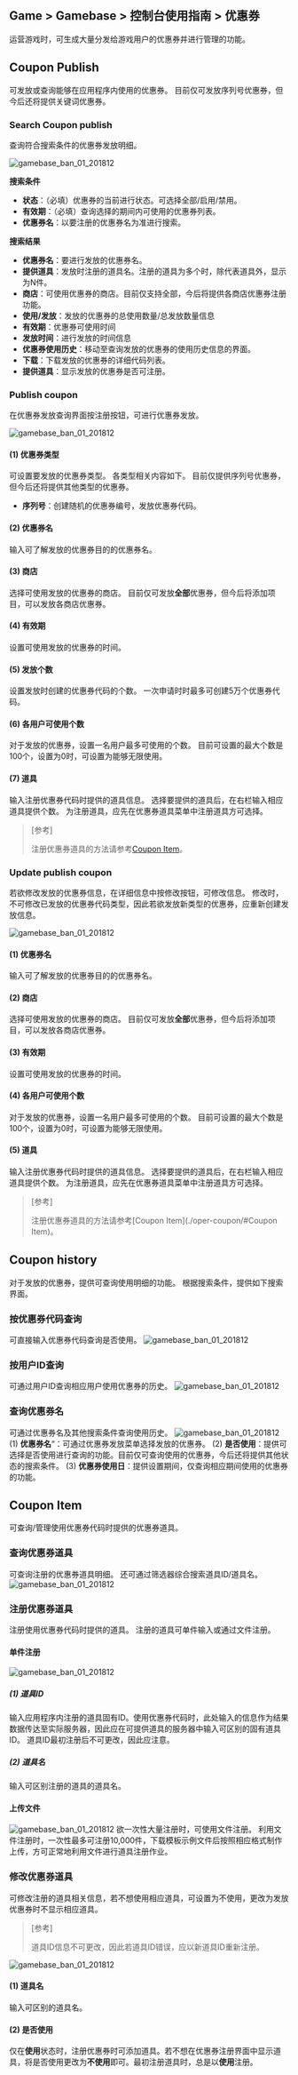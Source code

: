 ## Game > Gamebase > 控制台使用指南 > 优惠券

运营游戏时，可生成大量分发给游戏用户的优惠券并进行管理的功能。

## Coupon Publish
可发放或查询能够在应用程序内使用的优惠券。
目前仅可发放序列号优惠券，但今后还将提供关键词优惠券。

### Search Coupon publish
查询符合搜索条件的优惠券发放明细。

![gamebase_ban_01_201812](http://static.toastoven.net/prod_gamebase/Operators_Guide/gamebase_coupon_01_201911.png)

**搜索条件**

- **状态**：（必填）优惠券的当前进行状态。可选择全部/启用/禁用。
- **有效期**：（必填）查询选择的期间内可使用的优惠券列表。
- **优惠券名**：以要注册的优惠券名为准进行搜索。

**搜索结果**
- **优惠券名**：要进行发放的优惠券名。
- **提供道具**：发放时注册的道具名。注册的道具为多个时，除代表道具外，显示为N件。
- **商店**：可使用优惠券的商店。目前仅支持全部，今后将提供各商店优惠券注册功能。
- **使用/发放**：发放的优惠券的总使用数量/总发放数量信息
- **有效期**：优惠券可使用时间
- **发放时间**：进行发放的时间信息
- **优惠券使用历史**：移动至查询发放的优惠券的使用历史信息的界面。
- **下载**：下载发放的优惠券的详细代码列表。
- **提供道具**：显示发放的优惠券是否可注册。

### Publish coupon
在优惠券发放查询界面按注册按钮，可进行优惠券发放。

![gamebase_ban_01_201812](http://static.toastoven.net/prod_gamebase/Operators_Guide/gamebase_coupon_02_201911.png)

#### (1) 优惠券类型
可设置要发放的优惠券类型。
各类型相关内容如下。
目前仅提供序列号优惠券，但今后还将提供其他类型的优惠券。
- **序列号**：创建随机的优惠券编号，发放优惠券代码。

#### (2) 优惠券名
输入可了解发放的优惠券目的的优惠券名。 

#### (3) 商店
选择可使用发放的优惠券的商店。
目前仅可发放**全部**优惠券，但今后将添加项目，可以发放各商店优惠券。

#### (4) 有效期
设置可使用发放的优惠券的时间。

#### (5) 发放个数
设置发放时创建的优惠券代码的个数。
一次申请时时最多可创建5万个优惠券代码。

#### (6) 各用户可使用个数
对于发放的优惠券，设置一名用户最多可使用的个数。
目前可设置的最大个数是100个，设置为0时，可设置为能够无限使用。

#### (7) 道具
输入注册优惠券代码时提供的道具信息。
选择要提供的道具后，在右栏输入相应道具提供个数。
为注册道具，应先在优惠券道具菜单中注册道具方可选择。


> [参考]
> 
> 注册优惠券道具的方法请参考[Coupon Item](./oper-coupon/#Coupon_Item)。


### Update publish coupon

若欲修改发放的优惠券信息，在详细信息中按修改按钮，可修改信息。
修改时，不可修改已发放的优惠券代码类型，因此若欲发放新类型的优惠券，应重新创建发放信息。

![gamebase_ban_01_201812](http://static.toastoven.net/prod_gamebase/Operators_Guide/gamebase_coupon_03_201911.png)

#### (1) 优惠券名
输入可了解发放的优惠券目的的优惠券名。

#### (2) 商店
选择可使用发放的优惠券的商店。
目前仅可发放**全部**优惠券，但今后将添加项目，可以发放各商店优惠券。

#### (3) 有效期
设置可使用发放的优惠券的时间。

#### (4) 各用户可使用个数
对于发放的优惠券，设置一名用户最多可使用的个数。
目前可设置的最大个数是100个，设置为0时，可设置为能够无限使用。

#### (5) 道具
输入注册优惠券代码时提供的道具信息。
选择要提供的道具后，在右栏输入相应道具提供个数。
为注册道具，应先在优惠券道具菜单中注册道具方可选择。


> [参考]
> 
> 注册优惠券道具的方法请参考[Coupon Item](./oper-coupon/#Coupon Item)。

## Coupon history
对于发放的优惠券，提供可查询使用明细的功能。
根据搜索条件，提供如下搜索界面。

### 按优惠券代码查询
可直接输入优惠券代码查询是否使用。
![gamebase_ban_01_201812](http://static.toastoven.net/prod_gamebase/Operators_Guide/gamebase_coupon_04_201911.png)

### 按用户ID查询
可通过用户ID查询相应用户使用优惠券的历史。
![gamebase_ban_01_201812](http://static.toastoven.net/prod_gamebase/Operators_Guide/gamebase_coupon_05_201911.png)

### 查询优惠券名
可通过优惠券名及其他搜索条件查询使用历史。
![gamebase_ban_01_201812](http://static.toastoven.net/prod_gamebase/Operators_Guide/gamebase_coupon_06_201911.png)
(1) **优惠券名**“：可通过优惠券发放菜单选择发放的优惠券。
(2) **是否使用**：提供可选择是否使用进行查询的功能。目前仅可查询使用的优惠券，今后还将提供其他状态的搜索条件。
(3) **优惠券使用日**：提供设置期间，仅查询相应期间使用的优惠券的功能。

## Coupon Item
可查询/管理使用优惠券代码时提供的优惠券道具。

### 查询优惠券道具
可查询注册的优惠券道具明细。
还可通过筛选器综合搜索道具ID/道具名。
![gamebase_ban_01_201812](http://static.toastoven.net/prod_gamebase/Operators_Guide/gamebase_coupon_07_201911.png)

### 注册优惠券道具
注册使用优惠券代码时提供的道具。
注册的道具可单件输入或通过文件注册。

#### 单件注册
![gamebase_ban_01_201812](http://static.toastoven.net/prod_gamebase/Operators_Guide/gamebase_coupon_08_201911.png)

##### (1) 道具ID
输入应用程序内注册的道具固有ID。使用优惠券代码时，此处输入的信息作为结果数据传达至实际服务器，因此应在可提供道具的服务器中输入可区别的固有道具ID。
道具ID最初注册后不可更改，因此应注意。

##### (2) 道具名
输入可区别注册的道具的道具名。

#### 上传文件
![gamebase_ban_01_201812](http://static.toastoven.net/prod_gamebase/Operators_Guide/gamebase_coupon_09_201911.png)
欲一次性大量注册时，可使用文件注册。
利用文件注册时，一次性最多可注册10,000件，下载模板示例文件后按照相应格式制作上传，方可正常地利用文件进行道具注册作业。

### 修改优惠券道具
可修改注册的道具相关信息，若不想使用相应道具，可设置为不使用，更改为发放优惠券时不显示相应道具。

> [参考]
> 
> 道具ID信息不可更改，因此若道具ID错误，应以新道具ID重新注册。

![gamebase_ban_01_201812](http://static.toastoven.net/prod_gamebase/Operators_Guide/gamebase_coupon_10_201911.png)

#### (1) 道具名
输入可区别的道具名。

#### (2) 是否使用
仅在**使用**状态时，注册优惠券时可添加道具。若不想在优惠券注册界面中显示道具，将是否使用更改为**不使用**即可。最初注册道具时，总是以**使用**注册。
